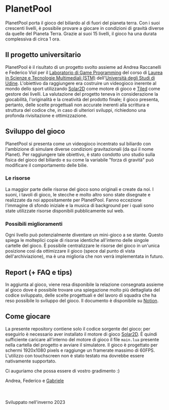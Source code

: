 # PlanetPool
PlanetPool porta il gioco del biliardo al di fuori del pianeta terra. Con i suoi crescenti livelli, è possibile provare a giocare in condizioni di gravità diverse da quelle del Pianeta Terra. Grazie ai suoi 15 livelli, il gioco ha una durata complessiva di circa 1 ora. 

## Il progetto universitario
PlanetPool è il risultato di un progetto svolto assieme ad Andrea Raccanelli e Federico Viol per il [Laboratorio di Game Programming](https://www.dmif.uniud.it/triennale/stm/piano-di-studio/laboratorio-di-game-programming/) del corso di [Laurea in Scienze e Tecnologie Multimediali (STM)](https://www.uniud.it/it/didattica/corsi/area-scientifica/scienze-matematiche-informatiche-multimediali-fisiche/laurea/scienze-tecnologie-multimediali/corso/scienze-e-tecnologie-multimediali-interclasse-l20l31) dell'[Università degli Studi di Udine](https://www.uniud.it). L'obiettivo da raggiungere era costruire un videogioco inerente al mondo dello sport utilizzando [Solar2D](https://solar2d.com/) come motore di gioco e [Tiled](https://www.mapeditor.org/) come gestore dei livelli. 
La valutazione del progetto teneva in considerazione la giocabilità, l'originalità e la creatività del prodotto finale; il gioco presenta, pertanto, delle scelte progettuali non accurate inerenti alla scrittura e struttura del codice che, in caso di ulteriori sviluppi, richiedono una profonda rivisitazione e ottimizzazione.

## Sviluppo del gioco
PlanetPool si presenta come un videogioco incentrato sul biliardo con l'ambizione di simulare diverse condizioni gravitazionali (da qui il nome Planet). Per raggiungere tale obiettivo, è stato condotto uno studio sulla fisica del gioco del biliardo e su come la variabile "forza di gravità" può modificare il comportamento delle bilie.

### Le risorse
La maggior parte delle risorse del gioco sono originali e create da noi. I suoni, i tavoli di gioco, le stecche e molto altro sono state disegnate e realizzate da noi appositamente per PlanetPool. Fanno eccezione l'immagine di sfondo iniziale e la musica di background per i quali sono state utilizzate risorse disponibili pubblicamente sul web. 


### Possibili miglioramenti
Ogni livello può potenzialmente diventare un mini-gioco a se stante. Questo spiega le molteplici copie di risorse identiche all'interno delle singole cartelle del gioco. È possibile centralizzare le risorse del gioco in un'unica posizione così da ottimizzare il gioco (spece dal punto di vista dell'archiviazione), ma è una miglioria che non verrà implementata in futuro.


## Report (+ FAQ e tips)
In aggiunta al gioco, viene resa disponibile la relazione consegnata assieme al gioco dove è possibile trovare una spiegazione molto più dettagliata del codice sviluppato, delle scelte progettuali e del lavoro di squadra che ha reso possibile lo sviluppo del gioco. Il documento è disponibile su [Notion](https://appuntidigap.notion.site/Relazione-Planet-Pool-82c6abdb427e41688fc74fcf94e9ac5c).

## Come giocare
La presente repository contiene solo il codice sorgente del gioco: per eseguirlo è necessario aver installato il motore di gioco [Solar2D](https://solar2d.com/). È quindi sufficiente caricare all'interno del motore di gioco il file `main.lua` presente nella cartella del progetto e avviare il simulatore. 
Il gioco è progettato per schermi 1920x1080 pixels e raggiunge un framerate massimo di 60FPS. L'utilizzo con touchscreen non è stato testato ma dovrebbe essere nativamente supportato. 

Ci auguriamo che possa essere di vostro gradimento :)

Andrea, Federico e [Gabriele](mailto:gapilo.14@outlook.com) \
‎<br/>
<br/>
<br/>
Sviluppato nell'inverno 2023
